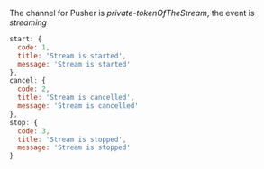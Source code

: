   The channel for Pusher is *private-tokenOfTheStream*, the event is *streaming*
  
  ```javascript
  start: {
    code: 1,
    title: 'Stream is started',
    message: 'Stream is started'
  },
  cancel: {
    code: 2,
    title: 'Stream is cancelled',
    message: 'Stream is cancelled'
  },
  stop: {
    code: 3,
    title: 'Stream is stopped',
    message: 'Stream is stopped'
  }
  ```
